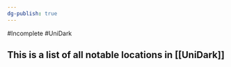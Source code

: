 ```yaml
---
dg-publish: true
---
```

#Incomplete #UniDark 

This is a list of all notable locations in [[UniDark]]
- 